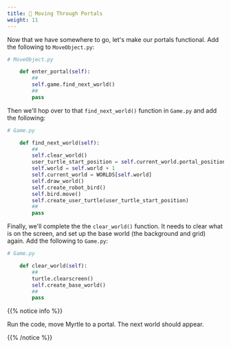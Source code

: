 ```yaml
---
title: 🔀 Moving Through Portals
weight: 11
---
```


Now that we have somewhere to go, let's make our portals functional.
Add the following to `MoveObject.py`:

```python
# MoveObject.py

    def enter_portal(self):
        ##
        self.game.find_next_world()
        ##
        pass
```

Then we'll hop over to that `find_next_world()` function in `Game.py` and add the following:

```python
# Game.py

    def find_next_world(self):
        ##
        self.clear_world()
        user_turtle_start_position = self.current_world.portal_position
        self.world = self.world + 1
        self.current_world = WORLDS[self.world]
        self.draw_world()
        self.create_robot_bird()
        self.bird.move()
        self.create_user_turtle(user_turtle_start_position)
        ##
        pass
```

Finally, we'll complete the the `clear_world()` function.
It needs to clear what is on the screen, and set up the base world (the background and grid) again.
Add the following to `Game.py`:

```python
# Game.py

    def clear_world(self):
        ##
        turtle.clearscreen()
        self.create_base_world()
        ##
        pass
```

{{% notice info %}}

Run the code, move Myrtle to a portal. The next world should appear.

{{% /notice %}}
